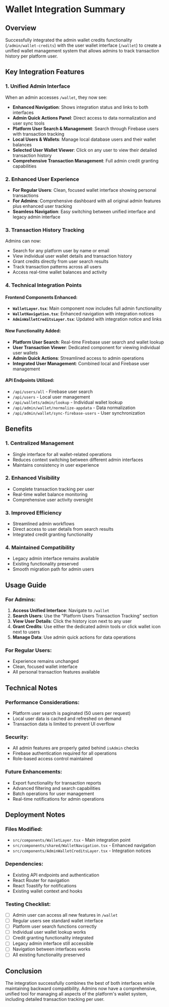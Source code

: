 # Wallet Integration Summary

## Overview
Successfully integrated the admin wallet credits functionality (`/admin/wallet-credits`) with the user wallet interface (`/wallet`) to create a unified wallet management system that allows admins to track transaction history per platform user.

## Key Integration Features

### 1. **Unified Admin Interface** 
When an admin accesses `/wallet`, they now see:
- **Enhanced Navigation**: Shows integration status and links to both interfaces
- **Admin Quick Actions Panel**: Direct access to data normalization and user sync tools
- **Platform User Search & Management**: Search through Firebase users with transaction tracking
- **Local Users & Wallets**: Manage local database users and their wallet balances
- **Selected User Wallet Viewer**: Click on any user to view their detailed transaction history
- **Comprehensive Transaction Management**: Full admin credit granting capabilities

### 2. **Enhanced User Experience**
- **For Regular Users**: Clean, focused wallet interface showing personal transactions
- **For Admins**: Comprehensive dashboard with all original admin features plus enhanced user tracking
- **Seamless Navigation**: Easy switching between unified interface and legacy admin interface

### 3. **Transaction History Tracking**
Admins can now:
- Search for any platform user by name or email
- View individual user wallet details and transaction history
- Grant credits directly from user search results
- Track transaction patterns across all users
- Access real-time wallet balances and activity

### 4. **Technical Integration Points**

#### Frontend Components Enhanced:
- **`WalletLayer.tsx`**: Main component now includes full admin functionality
- **`WalletNavigation.tsx`**: Enhanced navigation with integration notices
- **`AdminWalletCreditsLayer.tsx`**: Updated with integration notice and links

#### New Functionality Added:
- **Platform User Search**: Real-time Firebase user search and wallet lookup
- **User Transaction Viewer**: Dedicated component for viewing individual user wallets
- **Admin Quick Actions**: Streamlined access to admin operations
- **Integrated User Management**: Combined local and Firebase user management

#### API Endpoints Utilized:
- `/api/users/all` - Firebase user search
- `/api/users` - Local user management
- `/api/wallets/admin/lookup` - Individual wallet lookup
- `/api/admin/wallet/normalize-appdata` - Data normalization
- `/api/admin/wallet/sync-firebase-users` - User synchronization

## Benefits

### 1. **Centralized Management**
- Single interface for all wallet-related operations
- Reduces context switching between different admin interfaces
- Maintains consistency in user experience

### 2. **Enhanced Visibility**
- Complete transaction tracking per user
- Real-time wallet balance monitoring
- Comprehensive user activity oversight

### 3. **Improved Efficiency**
- Streamlined admin workflows
- Direct access to user details from search results
- Integrated credit granting functionality

### 4. **Maintained Compatibility**
- Legacy admin interface remains available
- Existing functionality preserved
- Smooth migration path for admin users

## Usage Guide

### For Admins:
1. **Access Unified Interface**: Navigate to `/wallet`
2. **Search Users**: Use the "Platform Users Transaction Tracking" section
3. **View User Details**: Click the history icon next to any user
4. **Grant Credits**: Use either the dedicated admin tools or click wallet icon next to users
5. **Manage Data**: Use admin quick actions for data operations

### For Regular Users:
- Experience remains unchanged
- Clean, focused wallet interface
- All personal transaction features available

## Technical Notes

### Performance Considerations:
- Platform user search is paginated (50 users per request)
- Local user data is cached and refreshed on demand
- Transaction data is limited to prevent UI overflow

### Security:
- All admin features are properly gated behind `isAdmin` checks
- Firebase authentication required for all operations
- Role-based access control maintained

### Future Enhancements:
- Export functionality for transaction reports
- Advanced filtering and search capabilities
- Batch operations for user management
- Real-time notifications for admin operations

## Deployment Notes

### Files Modified:
- `src/components/WalletLayer.tsx` - Main integration point
- `src/components/shared/WalletNavigation.tsx` - Enhanced navigation
- `src/components/AdminWalletCreditsLayer.tsx` - Integration notices

### Dependencies:
- Existing API endpoints and authentication
- React Router for navigation
- React Toastify for notifications
- Existing wallet context and hooks

### Testing Checklist:
- [ ] Admin user can access all new features in `/wallet`
- [ ] Regular users see standard wallet interface
- [ ] Platform user search functions correctly
- [ ] Individual user wallet lookup works
- [ ] Credit granting functionality integrated
- [ ] Legacy admin interface still accessible
- [ ] Navigation between interfaces works
- [ ] All existing functionality preserved

## Conclusion

The integration successfully combines the best of both interfaces while maintaining backward compatibility. Admins now have a comprehensive, unified tool for managing all aspects of the platform's wallet system, including detailed transaction tracking per user.
